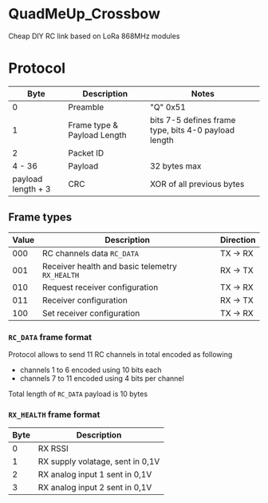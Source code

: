 # QuadMeUp_Crossbow
Cheap DIY RC link based on LoRa 868MHz modules

# Protocol

| Byte | Description | Notes |
| ---- | ---- | ---- |
| 0    | Preamble | "Q" 0x51 |
| 1    | Frame type & Payload Length | bits 7-5 defines frame type, bits 4-0 payload length |
| 2    | Packet ID | |
| 4 - 36 | Payload | 32 bytes max |
| payload length + 3 | CRC | XOR of all previous bytes |

## Frame types

| Value | Description | Direction |
| ----  | ----        | ---- |
| 000   | RC channels data `RC_DATA` | TX -> RX |
| 001   | Receiver health and basic telemetry `RX_HEALTH` | RX -> TX |
| 010   | Request receiver configuration | TX -> RX |
| 011   | Receiver configuration | RX -> TX |
| 100   | Set receiver configuration | TX -> RX |

### `RC_DATA` frame format

Protocol allows to send 11 RC channels in total encoded as following

* channels 1 to 6 encoded using 10 bits each
* channels 7 to 11 encoded using 4 bits per channel

Total length of `RC_DATA` payload is 10 bytes

### `RX_HEALTH` frame format

| Byte | Description |
| ---- | ---- |
| 0    | RX RSSI |
| 1    | RX supply volatage, sent in 0,1V |
| 2    | RX analog input 1 sent in 0,1V |
| 3    | RX analog input 2 sent in 0,1V |
